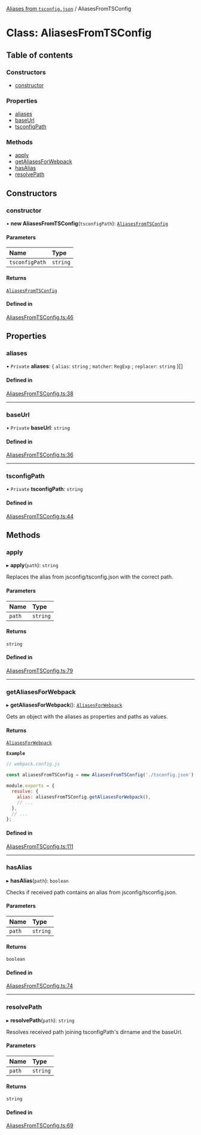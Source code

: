 [Aliases from `tsconfig.json`](../README.md) / AliasesFromTSConfig

# Class: AliasesFromTSConfig

## Table of contents

### Constructors

- [constructor](AliasesFromTSConfig.md#constructor)

### Properties

- [aliases](AliasesFromTSConfig.md#aliases)
- [baseUrl](AliasesFromTSConfig.md#baseurl)
- [tsconfigPath](AliasesFromTSConfig.md#tsconfigpath)

### Methods

- [apply](AliasesFromTSConfig.md#apply)
- [getAliasesForWebpack](AliasesFromTSConfig.md#getaliasesforwebpack)
- [hasAlias](AliasesFromTSConfig.md#hasalias)
- [resolvePath](AliasesFromTSConfig.md#resolvepath)

## Constructors

### constructor

• **new AliasesFromTSConfig**(`tsconfigPath`): [`AliasesFromTSConfig`](AliasesFromTSConfig.md)

#### Parameters

| Name | Type |
| :------ | :------ |
| `tsconfigPath` | `string` |

#### Returns

[`AliasesFromTSConfig`](AliasesFromTSConfig.md)

#### Defined in

[AliasesFromTSConfig.ts:46](https://github.com/VitorLuizC/aliases-from-tsconfig/blob/148683b91c7eb2b354f0a9d4ca0fc9b9348c2b69/src/AliasesFromTSConfig.ts#L46)

## Properties

### aliases

• `Private` **aliases**: \{ `alias`: `string` ; `matcher`: `RegExp` ; `replacer`: `string`  }[]

#### Defined in

[AliasesFromTSConfig.ts:38](https://github.com/VitorLuizC/aliases-from-tsconfig/blob/148683b91c7eb2b354f0a9d4ca0fc9b9348c2b69/src/AliasesFromTSConfig.ts#L38)

___

### baseUrl

• `Private` **baseUrl**: `string`

#### Defined in

[AliasesFromTSConfig.ts:36](https://github.com/VitorLuizC/aliases-from-tsconfig/blob/148683b91c7eb2b354f0a9d4ca0fc9b9348c2b69/src/AliasesFromTSConfig.ts#L36)

___

### tsconfigPath

• `Private` **tsconfigPath**: `string`

#### Defined in

[AliasesFromTSConfig.ts:44](https://github.com/VitorLuizC/aliases-from-tsconfig/blob/148683b91c7eb2b354f0a9d4ca0fc9b9348c2b69/src/AliasesFromTSConfig.ts#L44)

## Methods

### apply

▸ **apply**(`path`): `string`

Replaces the alias from jsconfig/tsconfig.json with the correct path.

#### Parameters

| Name | Type |
| :------ | :------ |
| `path` | `string` |

#### Returns

`string`

#### Defined in

[AliasesFromTSConfig.ts:79](https://github.com/VitorLuizC/aliases-from-tsconfig/blob/148683b91c7eb2b354f0a9d4ca0fc9b9348c2b69/src/AliasesFromTSConfig.ts#L79)

___

### getAliasesForWebpack

▸ **getAliasesForWebpack**(): [`AliasesForWebpack`](../README.md#aliasesforwebpack)

Gets an object with the aliases as properties and paths as values.

#### Returns

[`AliasesForWebpack`](../README.md#aliasesforwebpack)

**`Example`**

```js
// webpack.config.js

const aliasesFromTSConfig = new AliasesFromTSConfig('./tsconfig.json');

module.exports = {
  resolve: {
    alias: aliasesFromTSConfig.getAliasesForWebpack(),
    // ...
  },
  // ...
};
```

#### Defined in

[AliasesFromTSConfig.ts:111](https://github.com/VitorLuizC/aliases-from-tsconfig/blob/148683b91c7eb2b354f0a9d4ca0fc9b9348c2b69/src/AliasesFromTSConfig.ts#L111)

___

### hasAlias

▸ **hasAlias**(`path`): `boolean`

Checks if received path contains an alias from jsconfig/tsconfig.json.

#### Parameters

| Name | Type |
| :------ | :------ |
| `path` | `string` |

#### Returns

`boolean`

#### Defined in

[AliasesFromTSConfig.ts:74](https://github.com/VitorLuizC/aliases-from-tsconfig/blob/148683b91c7eb2b354f0a9d4ca0fc9b9348c2b69/src/AliasesFromTSConfig.ts#L74)

___

### resolvePath

▸ **resolvePath**(`path`): `string`

Resolves received path joining tsconfigPath's dirname and the baseUrl.

#### Parameters

| Name | Type |
| :------ | :------ |
| `path` | `string` |

#### Returns

`string`

#### Defined in

[AliasesFromTSConfig.ts:69](https://github.com/VitorLuizC/aliases-from-tsconfig/blob/148683b91c7eb2b354f0a9d4ca0fc9b9348c2b69/src/AliasesFromTSConfig.ts#L69)
